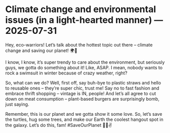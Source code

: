 # Climate change and environmental issues (in a light-hearted manner) — 2025-07-31

Hey, eco-warriors! Let’s talk about the hottest topic out there – climate change and saving our planet! 🌍💚

I know, I know, it’s super trendy to care about the environment, but seriously guys, we gotta do something about it! Like, ASAP. I mean, nobody wants to rock a swimsuit in winter because of crazy weather, right?

So, what can we do? Well, first off, say buh-bye to plastic straws and hello to reusable ones – they’re super chic, trust me! Say no to fast fashion and embrace thrift shopping – vintage is IN, people! And let’s all agree to cut down on meat consumption – plant-based burgers are surprisingly bomb, just saying.

Remember, this is our planet and we gotta show it some love. So, let’s save the turtles, hug some trees, and make our Earth the coolest hangout spot in the galaxy. Let’s do this, fam! #SaveOurPlanet 🌿🌟✌️